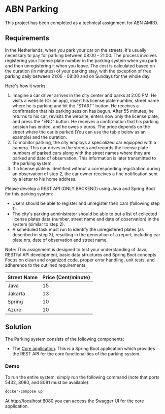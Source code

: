 # ABN Parking

This project has been completed as a technical assignment for ABN AMRO. 

## Requirements

In the Netherlands, when you park your car on the streets, it's usually necessary to pay for parking between 08:00 - 21:00.
The process involves registering your license plate number in the parking system when you park and then unregistering it when you leave. The cost is calculated based on the duration (in minutes) of your parking stay, with the exception of free parking daily between 21:00 - 08:00 and on Sundays for the whole day.

Here's how it works:
1. Imagine a car driver arrives in the city center and parks at 2:00 PM. He visits a website (Or an app), insert his license plate number, street name where he is parking and hit the "START" button. He receives a confirmation that his parking session has begun. After 55 minutes, he returns to his car, revisits the website, enters now only the license plate, and press the "END" button. He receives a confirmation that his parking session has ended, and he owes x euros. The price depends on the street where the car is parked (You can use the table below as an example) and the duration.
2. To monitor parking, the city employs a specialized car equipped with a camera. This car drives in the streets and records the license plate numbers of parked cars along with the street names where they are parked and date of observation. This information is later transmitted to the parking system.
3. If a license plate is identified without a corresponding registration during an observation of step 2, the car owner receives a fine notification sent by a letter to his home address.

Please develop a REST API (ONLY BACKEND) using Java and Spring Boot for this parking system:
* Users should be able to register and unregister their cars (following step 1).
* The city's parking administrator should be able to put a list of collected license plates data (number, street name and date of observation) in the system (similar to step 2).
* A scheduled task must run to identify the unregistered plates (as described in step 3), resulting in the generation of a report, including car plate nrs, date of observation and street name.


Note: This assignment is designed to test your understanding of Java, RESTful API development, basic data structures and Spring Boot concepts. Focus on clean and organized code, proper error handling, unit tests, and adherence to the outlined requirements.

| Street Name  | Price (Cent/minute)  |
|--------------|----------------------|
| Java         | 15                   |
| Jakarta      | 13                   |
| Spring       | 10                   |
| Azure        | 10                   |


## Solution

The Parking system consists of the following components:

* The [Core application](core). This is a Spring Boot application which provides the REST API for the core functionalities of the parking system.

### Demo

To run the entire system, simply run the following command (note that ports 5432, 8080, and 8081 must be available):

```bash
docker-compose up
```

At http://localhost:8080 you can access the Swagger UI for the core application.
